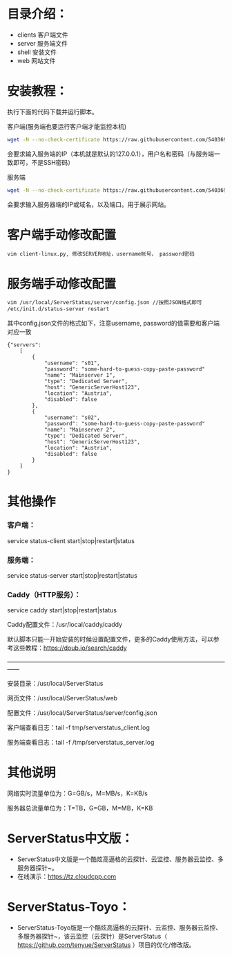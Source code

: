 # 目录介绍：

* clients  客户端文件
* server   服务端文件
* shell    安装文件
* web      网站文件  

# 安装教程：     

执行下面的代码下载并运行脚本。

客户端(服务端也要运行客户端才能监控本机)
``` bash
wget -N --no-check-certificate https://raw.githubusercontent.com/540369718/ServerStatus-Toyo/master/shell/status_client.sh && chmod +x status_client.sh && bash status_client.sh
```
会要求输入服务端的IP（本机就是默认的127.0.0.1），用户名和密码（与服务端一致即可，不是SSH密码）

服务端
``` bash
wget -N --no-check-certificate https://raw.githubusercontent.com/540369718/ServerStatus-Toyo/master/shell/status_server.sh && chmod +x status_server.sh && bash status_server.sh
```
会要求输入服务器端的IP或域名，以及端口。用于展示网站。

# 客户端手动修改配置
``` bash
vim client-linux.py, 修改SERVER地址，username帐号， password密码
```

# 服务端手动修改配置
``` bash
vim /usr/local/ServerStatus/server/config.json //按照JSON格式即可
/etc/init.d/status-server restart
```     
其中config.json文件的格式如下，注意username, password的值需要和客户端对应一致                 
```
{"servers":
	[
		{
			"username": "s01",
			"password": "some-hard-to-guess-copy-paste-password"
			"name": "Mainserver 1",
			"type": "Dedicated Server",
			"host": "GenericServerHost123",
			"location": "Austria",
			"disabled": false
		},
		{
			"username": "s02",
			"password": "some-hard-to-guess-copy-paste-password"
			"name": "Mainserver 2",
			"type": "Dedicated Server",
			"host": "GenericServerHost123",
			"location": "Austria",
			"disabled": false			
		}
	]
}       
```


# 其他操作

### 客户端：

service status-client start|stop|restart|status

### 服务端：

service status-server start|stop|restart|status


### Caddy（HTTP服务）：

service caddy start|stop|restart|status

Caddy配置文件：/usr/local/caddy/caddy

默认脚本只能一开始安装的时候设置配置文件，更多的Caddy使用方法，可以参考这些教程：https://doub.io/search/caddy

——————————————————————————————————————

安装目录：/usr/local/ServerStatus

网页文件：/usr/local/ServerStatus/web

配置文件：/usr/local/ServerStatus/server/config.json

客户端查看日志：tail -f tmp/serverstatus_client.log

服务端查看日志：tail -f /tmp/serverstatus_server.log

# 其他说明

网络实时流量单位为：G=GB/s，M=MB/s，K=KB/s

服务器总流量单位为：T=TB，G=GB，M=MB，K=KB


# ServerStatus中文版：   

* ServerStatus中文版是一个酷炫高逼格的云探针、云监控、服务器云监控、多服务器探针~。
* 在线演示：https://tz.cloudcpp.com 
# ServerStatus-Toyo： 
* ServerStatus-Toyo版是一个酷炫高逼格的云探针、云监控、服务器云监控、多服务器探针~，该云监控（云探针）是ServerStatus（ https://github.com/tenyue/ServerStatus ）项目的优化/修改版。
